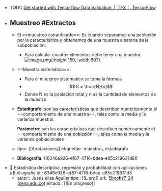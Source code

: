 - TODO [Get started with Tensorflow Data Validation  |  TFX  |  TensorFlow](https://www.tensorflow.org/tfx/data_validation/get_started)
- ## Muestreo #Extractos
	- El ==muestreo estratificado==: Es cuando separamos una población por la caracterísitica y obtenemos de una muestra aleatoria de la subpoblación.
		- Para calcular cuantos elementos debe tener una muestra ![image.png](../assets/image_1665592585717_0.png){:height 150, :width 507}
	- ==Muestra sistemática==:
		- Para el muestreo sistematico se toma la formula
		- $$ K = \frac{N}{n}$$
		- Donde N es la población total y n es la cantidad de elementos de la muestra
	- **Estadígrafo**: son las características que describen numéricamente el ==comportamiento de una muestra==, tales como la media y la varianza muestral.
	  
	  **Parámetro**: son las características que describen numéricamente el ==comportamiento de una población==, tales como la media y la varianza poblacionales
	- tipo:: [[Anotaciones]] 
	  etiquetas:: muestras, estadígrafo
	- **Bibliografia**: ((6346e926-ef67-4716-bdea-e85c219631d8))
- 📖 Estadística descriptiva, regresión y probabilidad con aplicaciones #Bibliografia
  id:: 6346e926-ef67-4716-bdea-e85c219631d8
	- autor:: Jesús elias Aguilar
	  tipo:: [[Libro]]
	  url:: [Ebooks7-24 (sena.edu.co)](https://www-ebooks7-24-com.bdigital.sena.edu.co/stage.aspx?il=15156&pg=18&ed=)
	  estado:: [[En progreso]]